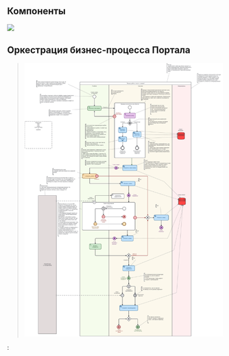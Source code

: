 ## Компоненты

![](embed:yp-structure{type=diagram})

## Оркестрация бизнес-процесса Портала

> ![full-bpm](img/full-bpm.png)


























:

